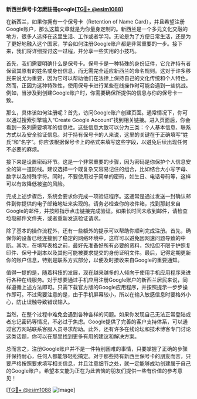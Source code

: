 **新西兰保号卡怎麽註冊google[[TG💪+ @esim1088](https://t.me/s/esim1088)]**

在新西兰，如果你拥有一个保号卡（Retention of Name Card），并且希望注册Google账户，那么这篇文章就是为你量身定制的。新西兰是一个多元文化交融的地方，很多人选择在这里生活、工作或者学习。无论是为了方便日常生活，还是为了更好地融入这个国家，学会如何注册Google账户都是非常重要的一步。接下来，我们将详细探讨这一过程，并分享一些实用的小技巧。

首先，我们需要明确什么是保号卡。保号卡是一种特殊的身份证件，它允许持有者保留其原有的姓名或身份信息，而无需完全适应新西兰的命名规则。这对于许多移民来说尤为重要，因为它可以帮助他们在法律上保持自己的文化传统和个人特色。然而，正因为这种特殊性，使用保号卡进行某些在线操作时可能会遇到一些挑战。例如，当涉及到创建Google账户时，你需要确保所提供的信息与你的保号卡一致。

那么，具体该如何注册呢？首先，访问Google账户创建页面。通常情况下，你可以通过搜索引擎输入“Create Google Account”找到相关链接。进入页面后，你会看到一系列需要填写的信息栏。这些信息大致可以分为三类：个人基本信息、联系方式以及安全验证信息。对于持有保号卡的人来说，这里的关键在于正确填写“姓氏”和“名字”。你应该根据保号卡上的格式来填写这些字段，以避免后续出现任何不必要的麻烦。

接下来是设置密码环节。这是一个非常重要的步骤，因为密码是你保护个人信息安全的第一道防线。建议选择一个既复杂又容易记住的组合，比如结合大小写字母、数字以及特殊字符。同时，不要使用过于简单的密码，如生日、电话号码等，这样可以有效降低被盗的风险。

完成上述步骤后，系统会要求你完成一项验证程序。这通常是通过发送一封确认邮件到你提供的电子邮箱地址来实现的。请务必检查你的收件箱，找到那封来自Google的邮件，并按照指示点击链接完成验证。如果长时间未收到邮件，请检查垃圾邮件文件夹，或者重新发送验证请求。

除了基本的操作流程外，还有一些额外的提示可以帮助你顺利完成注册。首先，确保你的设备已经连接到了稳定的网络环境中，这样可以避免因网速问题导致的中断。其次，在填写表格之前，最好先准备好所有必要的资料，包括但不限于护照复印件、保号卡副本以及其他可能被要求提交的身份证明文件。最后，记得定期更新你的账户信息，特别是联系方式部分，以便及时接收来自Google的重要通知。

值得一提的是，随着科技的发展，现在越来越多的人倾向于使用手机应用程序来进行各种在线服务。对于想要通过手机应用注册Google账户的新西兰居民来说，同样遵循上述方法即可。只需下载官方版的Google应用程序，并按照提示一步步操作即可。不过需要注意的是，由于手机屏幕较小，所以在输入敏感信息时要格外小心，防止误触导致错误输入。

当然，在整个过程中难免会遇到各种各样的问题。如果你发现自己无法正常登陆或者忘记密码等情况，不必过于焦虑。Google提供了完善的客户支持体系，可以通过官方网站联系客服人员寻求帮助。此外，还有许多在线论坛和技术博客专门讨论这类话题，你可以在那里找到更多有用的建议和解决方案。

总而言之，注册Google账户并不是一件特别困难的事情，只要掌握了正确的步骤并保持耐心，任何人都能够轻松搞定。对于那些持有新西兰保号卡的朋友而言，只要严格按照要求填写相关信息，并且注意细节之处，就一定能够成功创建属于自己的Google账户。希望本文能为正在为此苦恼的朋友们提供一些有价值的参考意见！

[[TG💪+ @esim1088](https://t.me/s/esim1088) ![Image](https://i.postimg.cc/4NQfJmqS/Snipaste-2025-05-13-00-14-12.png)]